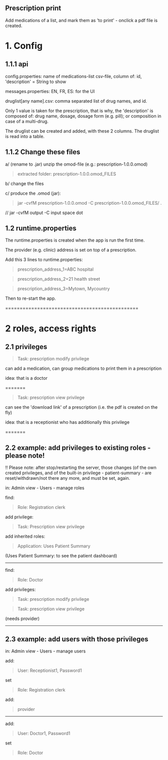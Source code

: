 Prescription print
------------------

Add medications of a list, and mark them as 'to print' - onclick a pdf file is created.

# 1. Config

## 1.1.1 api

config.properties: name of medications-list csv-file, column of: id, 'description' = String to show

messages.properties: EN, FR, ES: for the UI

druglist[any name].csv: comma separated list of drug names, and id.

Only 1 value is taken for the prescription, that is why, the 'description' is composed of: drug name, dosage, dosage form (e.g. pill); or composition in case of a multi-drug.

The druglist can be created and added, with these 2 columns. The druglist is read into a table.

## 1.1.2 Change these files

a/ (rename to .jar) unzip the omod-file (e.g.: prescription-1.0.0.omod)

> extracted folder: prescription-1.0.0.omod_FILES

b/ change the files

c/ produce the .omod (jar): 

> jar -cvfM prescription-1.0.0.omod -C prescription-1.0.0.omod_FILES/ . 

// jar -cvfM output -C input space dot


## 1.2 runtime.properties

The runtime.properties is created when the app is run the first time.

The provider (e.g. clinic) address is set on top of a prescription.

Add this 3 lines to runtime.properties:

> prescription_address_1=ABC hospital

> prescription_address_2=21 health street

> prescription_address_3=Mytown, Mycountry

Then to re-start the app.

==============================================
# 2 roles, access rights

## 2.1 privileges

> Task: prescription modify privilege

can add a medication, can group medications to print them in a prescription

idea: that is a doctor

=======

> Task: prescription view privilege

can see the 'download link' of a prescription (i.e. the pdf is created on the fly)

idea: that is a receptionist who has additionally this privilege

=======

## 2.2 example: add privileges to existing roles - please note!

!! Please note: after stop/restarting the server, those changes (of the own created privileges, and of the built-in privilege - patient-summary - are reset/withdrawn/not there any more, and must be set, again. 

in: Admin view - Users - manage roles

find:

> Role: Registration clerk

add privilege:

> Task: Prescription view privilege

add inherited roles:

> Application: Uses Patient Summary

(Uses Patient Summary: to see the patient dashboard)

-----------

find:

> Role: Doctor

add privileges:

> Task: prescription modify privilege

> Task: prescription view privilege

(needs provider)

-----------

## 2.3 example: add users with those privileges

in: Admin view - Users - manage users

add:

> User: Receptionist1, Password1

set

> Role: Registration clerk

add:

> provider

-----------
add:

> User: Doctor1, Password1

set 

> Role: Doctor

